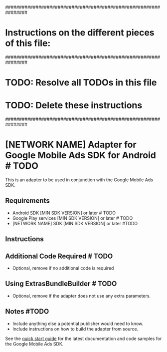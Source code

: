 ################################################################
# Instructions on the different pieces of this file:
################################################################
#
# TODO: Resolve all TODOs in this file
# TODO: Delete these instructions
################################################################

# [NETWORK NAME] Adapter for Google Mobile Ads SDK for Android # TODO

This is an adapter to be used in conjunction with the Google Mobile Ads SDK.

## Requirements
- Android SDK [MIN SDK VERSION] or later # TODO
- Google Play services [MIN SDK VERSION] or later # TODO
- [NETWORK NAME] SDK [MIN SDK VERSION] or later #TODO

## Instructions

## Additional Code Required # TODO
- Optional, remove if no additional code is required

## Using ExtrasBundleBuilder # TODO
- Optional, remove if the adapter does not use any extra parameters.

## Notes #TODO
- Include anything else a potential publisher would need to know.
- Include instructions on how to build the adapter from source.

See the
[quick start guide](https://firebase.google.com/docs/admob/android/quick-start)
for the latest documentation and code samples for the Google Mobile Ads SDK.
